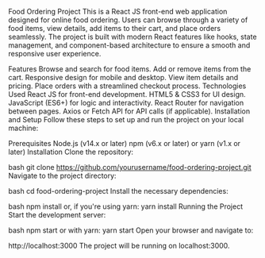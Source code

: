 Food Ordering Project
This is a React JS front-end web application designed for online food ordering. Users can browse through a variety of food items, view details, add items to their cart, and place orders seamlessly. The project is built with modern React features like hooks, state management, and component-based architecture to ensure a smooth and responsive user experience.

Features
Browse and search for food items.
Add or remove items from the cart.
Responsive design for mobile and desktop.
View item details and pricing.
Place orders with a streamlined checkout process.
Technologies Used
React JS for front-end development.
HTML5 & CSS3 for UI design.
JavaScript (ES6+) for logic and interactivity.
React Router for navigation between pages.
Axios or Fetch API for API calls (if applicable).
Installation and Setup
Follow these steps to set up and run the project on your local machine:

Prerequisites
Node.js (v14.x or later)
npm (v6.x or later) or yarn (v1.x or later)
Installation
Clone the repository:

bash
git clone https://github.com/yourusername/food-ordering-project.git
Navigate to the project directory:

bash
cd food-ordering-project
Install the necessary dependencies:

bash
npm install
or, if you're using yarn:
yarn install
Running the Project
Start the development server:

bash
npm start
or with yarn:
yarn start
Open your browser and navigate to:

http://localhost:3000
The project will be running on localhost:3000.